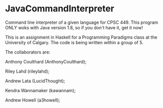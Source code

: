 # JavaCommandInterpreter
Command line interpreter of a given language for CPSC 449. This program ONLY woks with Java version 1.8, so if you don't have it, get it now!

This is an assignment in Haskell for a Programming Paradigms class at the University of Calgary. The code is being written within a group of 5.

The collaborators are:

Anthony Coulthard (AnthonyCoulthard); 

Riley Lahd (rileylahd); 

Andrew Lata (LucidThought); 

Kendra Wannamaker (kawannam); 

Andrew Howell (a3howell); 

